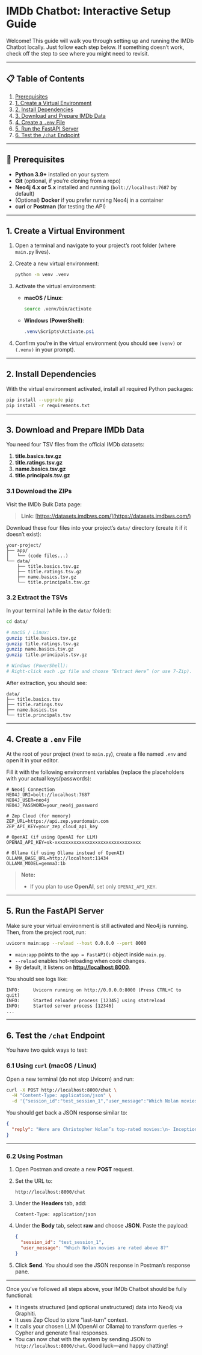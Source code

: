 # IMDb Chatbot: Interactive Setup Guide

Welcome! This guide will walk you through setting up and running the IMDb Chatbot locally. Just follow each step below. If something doesn’t work, check off the step to see where you might need to revisit.

---

## 📋 Table of Contents

1. [Prerequisites](#-prerequisites)
2. [1. Create a Virtual Environment](#1-create-a-virtual-environment)
3. [2. Install Dependencies](#2-install-dependencies)
4. [3. Download and Prepare IMDb Data](#3-download-and-prepare-imdb-data)
5. [4. Create a `.env` File](#4-create-a-env-file)
6. [5. Run the FastAPI Server](#5-run-the-fastapi-server)
7. [6. Test the `/chat` Endpoint](#6-test-the-chat-endpoint)

---

## 🔧 Prerequisites

* **Python 3.9+** installed on your system
* **Git** (optional, if you’re cloning from a repo)
* **Neo4j 4.x or 5.x** installed and running (`bolt://localhost:7687` by default)
* (Optional) **Docker** if you prefer running Neo4j in a container
* **curl** or **Postman** (for testing the API)

---

## 1. Create a Virtual Environment

1. Open a terminal and navigate to your project’s root folder (where `main.py` lives).

2. Create a new virtual environment:

   ```bash
   python -m venv .venv
   ```

3. Activate the virtual environment:

   * **macOS / Linux**:

     ```bash
     source .venv/bin/activate
     ```

   * **Windows (PowerShell)**:

     ```powershell
     .venv\Scripts\Activate.ps1
     ```

4. Confirm you’re in the virtual environment (you should see `(venv)` or `(.venv)` in your prompt).

---

## 2. Install Dependencies

With the virtual environment activated, install all required Python packages:

```bash
pip install --upgrade pip
pip install -r requirements.txt
```

---

## 3. Download and Prepare IMDb Data

You need four TSV files from the official IMDb datasets:

1. **title.basics.tsv.gz**
2. **title.ratings.tsv.gz**
3. **name.basics.tsv.gz**
4. **title.principals.tsv.gz**

### 3.1 Download the ZIPs

Visit the IMDb Bulk Data page:

> **Link:** [https://datasets.imdbws.com/](https://datasets.imdbws.com/)

Download these four files into your project’s `data/` directory (create it if it doesn’t exist):

```
your-project/
├── app/
│   └── (code files...)
└── data/
    ├── title.basics.tsv.gz
    ├── title.ratings.tsv.gz
    ├── name.basics.tsv.gz
    └── title.principals.tsv.gz
```

### 3.2 Extract the TSVs

In your terminal (while in the `data/` folder):

```bash
cd data/

# macOS / Linux:
gunzip title.basics.tsv.gz
gunzip title.ratings.tsv.gz
gunzip name.basics.tsv.gz
gunzip title.principals.tsv.gz

# Windows (PowerShell):
# Right-click each .gz file and choose “Extract Here” (or use 7-Zip).
```

After extraction, you should see:

```
data/
├── title.basics.tsv
├── title.ratings.tsv
├── name.basics.tsv
└── title.principals.tsv
```

---

## 4. Create a `.env` File

At the root of your project (next to `main.py`), create a file named `.env` and open it in your editor.

Fill it with the following environment variables (replace the placeholders with your actual keys/passwords):

```env
# Neo4j Connection
NEO4J_URI=bolt://localhost:7687
NEO4J_USER=neo4j
NEO4J_PASSWORD=your_neo4j_password

# Zep Cloud (for memory)
ZEP_URL=https://api.zep.yourdomain.com
ZEP_API_KEY=your_zep_cloud_api_key

# OpenAI (if using OpenAI for LLM)
OPENAI_API_KEY=sk-xxxxxxxxxxxxxxxxxxxxxxxxxxxxxxxx

# Ollama (if using Ollama instead of OpenAI)
OLLAMA_BASE_URL=http://localhost:11434
OLLAMA_MODEL=gemma3:1b
```

> **Note:**
>
> * If you plan to use **OpenAI**, set only `OPENAI_API_KEY`.

---

## 5. Run the FastAPI Server

Make sure your virtual environment is still activated and Neo4j is running. Then, from the project root, run:

```bash
uvicorn main:app --reload --host 0.0.0.0 --port 8000
```

* `main:app` points to the `app = FastAPI()` object inside `main.py`.
* `--reload` enables hot-reloading when code changes.
* By default, it listens on **[http://localhost:8000](http://localhost:8000)**.

You should see logs like:

```
INFO:     Uvicorn running on http://0.0.0.0:8000 (Press CTRL+C to quit)
INFO:     Started reloader process [12345] using statreload
INFO:     Started server process [12346]
...
```

---

## 6. Test the `/chat` Endpoint

You have two quick ways to test:

### 6.1 Using `curl` (macOS / Linux)

Open a new terminal (do not stop Uvicorn) and run:

```bash
curl -X POST http://localhost:8000/chat \
  -H "Content-Type: application/json" \
  -d '{"session_id":"test_session_1","user_message":"Which Nolan movies are rated above 8?"}'
```

You should get back a JSON response similar to:

```json
{
  "reply": "Here are Christopher Nolan’s top-rated movies:\n- Inception (2010) — Rating: 8.8\n- The Dark Knight (2008) — Rating: 9.0\n- Interstellar (2014) — Rating: 8.6\n…"
}
```

---

### 6.2 Using Postman

1. Open Postman and create a new **POST** request.
2. Set the URL to:

   ```
   http://localhost:8000/chat
   ```
3. Under the **Headers** tab, add:

   ```
   Content-Type: application/json
   ```
4. Under the **Body** tab, select **raw** and choose **JSON**. Paste the payload:

   ```json
   {
     "session_id": "test_session_1",
     "user_message": "Which Nolan movies are rated above 8?"
   }
   ```
5. Click **Send**. You should see the JSON response in Postman’s response pane.

---

Once you’ve followed all steps above, your IMDb Chatbot should be fully functional:

* It ingests structured (and optional unstructured) data into Neo4j via Graphiti.
* It uses Zep Cloud to store “last-turn” context.
* It calls your chosen LLM (OpenAI or Ollama) to transform queries → Cypher and generate final responses.
* You can now chat with the system by sending JSON to `http://localhost:8000/chat`. Good luck—and happy chatting!
